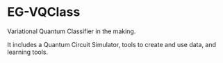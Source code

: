 # EG-VQClass
Variational Quantum Classifier in the making.

It includes a Quantum Circuit Simulator, tools to create and use data, and learning tools.

